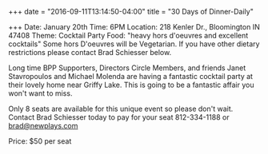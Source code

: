 +++
date = "2016-09-11T13:14:50-04:00"
title = "30 Days of Dinner-Daily"

+++
Date: January 20th
Time: 6PM
Location: 218 Kenler Dr., Bloomington IN 47408
Theme: Cocktail Party
Food: "heavy hors d'oeuvres and excellent cocktails" Some hors D'oeuvres will be Vegetarian. If you have other dietary restrictions please contact Brad Schiesser below.

Long time BPP Supporters, Directors Circle Members, and friends Janet Stavropoulos and Michael Molenda are having a fantastic cocktail party at their lovely home near Griffy Lake. This is going to be a fantastic affair you won't want to miss.

Only 8 seats are available for this unique event so please don't wait. Contact Brad Schiesser today to pay for your seat 812-334-1188 or brad@newplays.com

Price: $50 per seat
